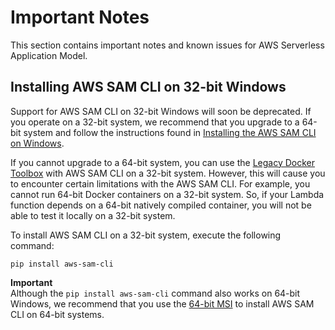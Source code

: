 # Important Notes<a name="important-notes"></a>

This section contains important notes and known issues for AWS Serverless Application Model\.

## Installing AWS SAM CLI on 32\-bit Windows<a name="important-notes-32-bit-windows"></a>

Support for AWS SAM CLI on 32\-bit Windows will soon be deprecated\. If you operate on a 32\-bit system, we recommend that you upgrade to a 64\-bit system and follow the instructions found in [Installing the AWS SAM CLI on Windows](serverless-sam-cli-install-windows.md)\.

If you cannot upgrade to a 64\-bit system, you can use the [Legacy Docker Toolbox](https://docs.docker.com/toolbox/overview/) with AWS SAM CLI on a 32\-bit system\. However, this will cause you to encounter certain limitations with the AWS SAM CLI\. For example, you cannot run 64\-bit Docker containers on a 32\-bit system\. So, if your Lambda function depends on a 64\-bit natively compiled container, you will not be able to test it locally on a 32\-bit system\.

To install AWS SAM CLI on a 32\-bit system, execute the following command:

```
pip install aws-sam-cli
```

**Important**  
Although the `pip install aws-sam-cli` command also works on 64\-bit Windows, we recommend that you use the [64\-bit MSI](https://github.com/awslabs/aws-sam-cli/releases/latest/download/AWS_SAM_CLI_64_PY3.msi) to install AWS SAM CLI on 64\-bit systems\.